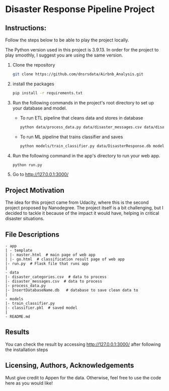 # Disaster Response Pipeline Project

## Instructions:
Follow the steps below to be able to play the project locally.

The Python version used in this project is 3.9.13. In order for the project to play smoothly, I suggest you are using the same version.
1. Clone the repository
   ```sh
   git clone https://github.com/dnsrsdata/Airbnb_Analysis.git
   ```
2. install the packages
   ```sh
   pip install -r requirements.txt
   ```
3. Run the following commands in the project's root directory to set up your database and model.

    - To run ETL pipeline that cleans data and stores in database
        ```sh
        python data/process_data.py data/disaster_messages.csv data/disaster_categories.csv data/DisasterResponse.db
        ```
    - To run ML pipeline that trains classifier and saves
        ```sh
        python models/train_classifier.py data/DisasterResponse.db models/classifier.pkl
        ```

2. Run the following command in the app's directory to run your web app.
    ```sh
    python run.py
    ```

3. Go to http://127.0.0.1:3000/

## Project Motivation
The idea for this project came from Udacity, where this is the second project proposed by Nanodegree. The project itself is a bit challenging, but I decided to tackle it because of the impact it would have, helping in critical disaster situations.

## File Descriptions
    - app
    | - template
    | |- master.html  # main page of web app
    | |- go.html  # classification result page of web app
    |- run.py  # Flask file that runs app
    |
    - data
    |- disaster_categories.csv  # data to process 
    |- disaster_messages.csv  # data to process
    |- process_data.py
    |- InsertDatabaseName.db   # database to save clean data to
    |
    - models
    |- train_classifier.py
    |- classifier.pkl  # saved model 
    |
    - README.md

## Results
You can check the result by accessing http://127.0.0.1:3000/ after following the installation steps

## Licensing, Authors, Acknowledgements
Must give credit to Appen for the data. Otherwise, feel free to use the code here as you would like!

